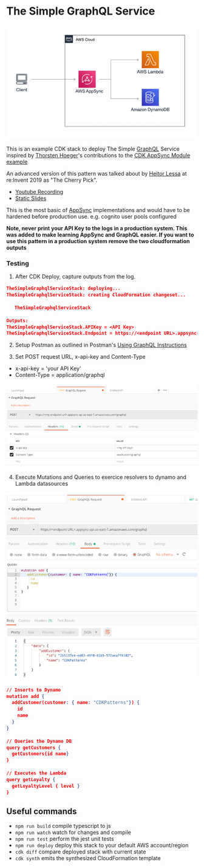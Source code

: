 # The Simple GraphQL Service

![architecture](../img/architecture.png)

This is an example CDK stack to deploy The Simple [GraphQL](https://graphql.org/) Service inspired by [Thorsten Hoeger](https://twitter.com/hoegertn)'s contributions to the [CDK AppSync Module example]( https://docs.aws.amazon.com/cdk/api/latest/docs/aws-appsync-readme.html#usage-example)

An advanced version of this pattern was talked about by [Heitor Lessa](https://twitter.com/heitor_lessa) at re:Invent 2019 as "The Cherry Pick".

* [Youtube Recording](https://www.youtube.com/watch?v=9IYpGTS7Jy0)
* [Static Slides](https://d1.awsstatic.com/events/reinvent/2019/REPEAT_3_Serverless_architectural_patterns_and_best_practices_ARC307-R3.pdf)

This is the most basic of [AppSync](https://aws.amazon.com/appsync/) implementations and would have to be hardened before production use. e.g. cognito user pools configured

**Note, never print your API Key to the logs in a production system. This was added to make learning AppSync and GraphQL easier. If you want to use this pattern in a production system remove the two cloudformation outputs**

### Testing

1. After CDK Deploy, capture outputs from the log.

```json
TheSimpleGraphqlServiceStack: deploying...
TheSimpleGraphqlServiceStack: creating CloudFormation changeset...

   TheSimpleGraphqlServiceStack

Outputs:
TheSimpleGraphqlServiceStack.APIKey = <API Key>
TheSimpleGraphqlServiceStack.Endpoint = https://<endpoint URL>.appsync-api.us-east-1.amazonaws.com/graphql
```

2. Setup Postman as outlined in Postman's [Using GraphQL Instructions](https://learning.postman.com/docs/postman/sending-api-requests/graphql/)

3. Set POST request URL, x-api-key and Content-Type
* x-api-key = 'your API Key'
* Content-Type = application/graphql

![postman](../img/postman-headers.png)

4. Execute Mutations and Queries to exercice resolvers to dynamo and Lambda datasources

![postman](../img/postman-queries.png)

```json
// Inserts to Dynamo
mutation add {
  addCustomer(customer: { name: "CDKPatterns"}) {
    id
    name
  }
}

// Queries the Dynamo DB
query getCustomers {
  getCustomers{id name}
}

// Executes the Lambda
query getLoyalty {
  getLoyaltyLevel { level }
}
```

## Useful commands

 * `npm run build`   compile typescript to js
 * `npm run watch`   watch for changes and compile
 * `npm run test`    perform the jest unit tests
 * `npm run deploy`  deploy this stack to your default AWS account/region
 * `cdk diff`        compare deployed stack with current state
 * `cdk synth`       emits the synthesized CloudFormation template
